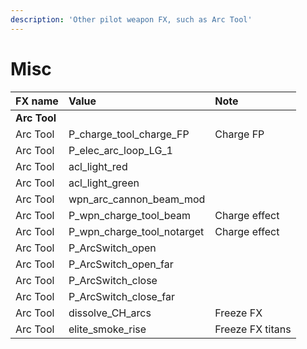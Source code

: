```yaml
---
description: 'Other pilot weapon FX, such as Arc Tool'
---
```


# Misc

| FX name | Value | Note |
| :--- | :--- | :--- |
| **Arc Tool** |  |  |
| Arc Tool | P\_charge\_tool\_charge\_FP | Charge FP |
| Arc Tool | P\_elec\_arc\_loop\_LG\_1 |  |
| Arc Tool | acl\_light\_red |  |
| Arc Tool | acl\_light\_green |  |
| Arc Tool | wpn\_arc\_cannon\_beam\_mod |  |
| Arc Tool | P\_wpn\_charge\_tool\_beam | Charge effect |
| Arc Tool | P\_wpn\_charge\_tool\_notarget | Charge effect |
| Arc Tool | P\_ArcSwitch\_open |  |
| Arc Tool | P\_ArcSwitch\_open\_far |  |
| Arc Tool | P\_ArcSwitch\_close |  |
| Arc Tool | P\_ArcSwitch\_close\_far |  |
| Arc Tool | dissolve\_CH\_arcs | Freeze FX |
| Arc Tool | elite\_smoke\_rise | Freeze FX titans |

